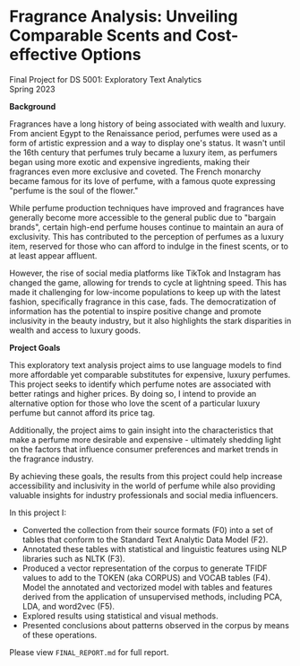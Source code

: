 # Fragrance Analysis: Unveiling Comparable Scents and Cost-effective Options
Final Project for DS 5001: Exploratory Text Analytics  
Spring 2023


**Background**

Fragrances have a long history of being associated with wealth and luxury. From ancient Egypt to the Renaissance period, perfumes were used as a form of artistic expression and a way to display one's status. It wasn't until the 16th century that perfumes truly became a luxury item, as perfumers began using more exotic and expensive ingredients, making their fragrances even more exclusive and coveted. The French monarchy became famous for its love of perfume, with a famous quote expressing "perfume is the soul of the flower."

While perfume production techniques have improved and fragrances have generally become more accessible to the general public due to "bargain brands", certain high-end perfume houses continue to maintain an aura of exclusivity. This has contributed to the perception of perfumes as a luxury item, reserved for those who can afford to indulge in the finest scents, or to at least appear affluent.

However, the rise of social media platforms like TikTok and Instagram has changed the game, allowing for trends to cycle at lightning speed. This has made it challenging for low-income populations to keep up with the latest fashion, specifically fragrance in this case, fads. The democratization of information has the potential to inspire positive change and promote inclusivity in the beauty industry, but it also highlights the stark disparities in wealth and access to luxury goods.

**Project Goals**

This exploratory text analysis project aims to use language models to find more affordable yet comparable substitutes for expensive, luxury perfumes. This project seeks to identify which perfume notes are associated with better ratings and higher prices. By doing so, I intend to provide an alternative option for those who love the scent of a particular luxury perfume but cannot afford its price tag.

Additionally, the project aims to gain insight into the characteristics that make a perfume more desirable and expensive - ultimately shedding light on the factors that influence consumer preferences and market trends in the fragrance industry.

By achieving these goals, the results from this project could help increase accessibility and inclusivity in the world of perfume while also providing valuable insights for industry professionals and social media influencers.




In this project I:
- Converted the collection from their source formats (F0) into a set of tables that conform to the Standard Text Analytic Data Model (F2).  
- Annotated these tables with statistical and linguistic features using NLP libraries such as NLTK (F3).  
- Produced a vector representation of the corpus to generate TFIDF values to add to the TOKEN (aka CORPUS) and VOCAB tables (F4).
Model the annotated and vectorized model with tables and features derived from the application of unsupervised methods, including PCA, LDA, and word2vec (F5).  
- Explored results using statistical and visual methods.  
- Presented conclusions about patterns observed in the corpus by means of these operations.



Please view `FINAL_REPORT.md` for full report.
